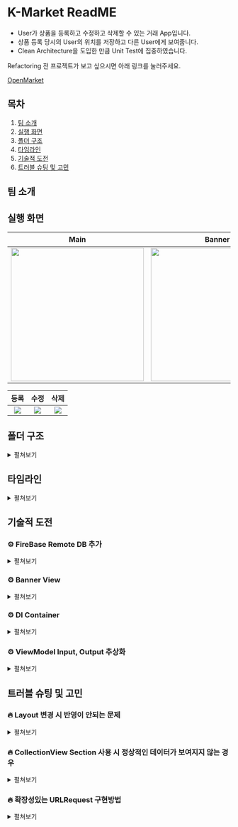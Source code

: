 # K-Market ReadME

- User가 상품을 등록하고 수정하고 삭제할 수 있는 거래 App입니다.
- 상품 등록 당시의 User의 위치를 저장하고 다른 User에게 보여줍니다.
- Clean Architecture을 도입한 만큼 Unit Test에 집중하였습니다.

Refactoring 전 프로젝트가 보고 싶으시면 아래 링크를 눌러주세요.

[OpenMarket](https://github.com/KyoPak/Open-Market)

## 목차
1. [팀 소개](#팀-소개)
2. [실행 화면](#실행-화면)
3. [폴더 구조](#폴더-구조)
4. [타임라인](#타임라인)
5. [기술적 도전](#기술적-도전)
6. [트러블 슈팅 및 고민](#트러블-슈팅-및-고민)


## 팀 소개

## 실행 화면

|Main|Banner|상품위치|
|:---:|:--:|:--:|
|<img width = "300px" img src= "https://user-images.githubusercontent.com/59204352/228113115-947ada98-ea54-46b1-99df-0379c32601ca.gif">|<img width = "300px" img src= "https://user-images.githubusercontent.com/59204352/228112728-16868ae6-2617-4f32-8cbc-1f0282a86d2f.gif">|<img width = "300px" img src= "https://i.imgur.com/XXlZTc5.jpg" >|


|등록  |수정  |삭제 |
|:---:|:--:|:--:|
|![](https://i.imgur.com/Ctghd9g.gif)|![](https://i.imgur.com/gyaNrkR.gif)|![](https://i.imgur.com/fvDvIBb.gif)|


## 폴더 구조

<details>
<summary> 
펼쳐보기
</summary>

```
K-Market
├── K-Market
│   ├── Resource
│   │   ├── Assets.xcassets
│   │   ├── Base.lproj
│   │   │   └── LaunchScreen.storyboard
│   │   ├── GoogleService-Info.plist
│   │   └── Info.plist
│   └── Source
│       ├── Application
│       │   ├── AppDelegate.swift
│       │   └── SceneDelegate.swift
│       ├── Coordinator
│       │   ├── AddCoordinator.swift
│       │   ├── Coordinator.swift
│       │   ├── DetailCoordinator.swift
│       │   ├── EditCoordinator.swift
│       │   └── ListCoordinator.swift
│       ├── DIContainer
│       │   ├── SceneDIContainer.swift
│       │   └── ServiceDIContainer.swift
│       ├── Data
│       │   ├── ImageTemporaryStorage
│       │   │   └── CacheService.swift
│       │   ├── LocationStorage
│       │   │   └── FireBaseService.swift
│       │   ├── ProductStorage
│       │   │   ├── Infra
│       │   │   │   ├── HTTPMethod.swift
│       │   │   │   ├── Request
│       │   │   │   │   ├── CustomRequest.swift
│       │   │   │   │   ├── DeleteDataRequest.swift
│       │   │   │   │   ├── DeleteURIRequest.swift
│       │   │   │   │   ├── EditPatchRequest.swift
│       │   │   │   │   ├── FetchDetailRequest.swift
│       │   │   │   │   ├── FetchListRequest.swift
│       │   │   │   │   ├── LoadImageRequest.swift
│       │   │   │   │   └── PostDataRequest.swift
│       │   │   │   └── Util
│       │   │   │       └── Extension
│       │   │   │           ├── Data+Extension.swift
│       │   │   │           ├── URLComponents+Extension.swift
│       │   │   │           └── URLRequest+Extension.swift
│       │   │   └── NetworkService.swift
│       │   └── Repository
│       │       ├── DefaultLocationRepository.swift
│       │       ├── DefaultProductRepository.swift
│       │       └── DefaultWrapperDataRepository.swift
│       ├── Domain
│       │   ├── Entity
│       │   │   ├── LocationData.swift
│       │   │   ├── PostProduct.swift
│       │   │   ├── PostResponse.swift
│       │   │   ├── Product.swift
│       │   │   ├── ProductPage.swift
│       │   │   ├── UniqueProduct.swift
│       │   │   └── WrapperData.swift
│       │   ├── RepositoryInterface
│       │   │   ├── LocationRepository.swift
│       │   │   ├── ProductRepository.swift
│       │   │   └── WrapperDataRepository.swift
│       │   ├── Translator
│       │   │   └── DecodeManager.swift
│       │   └── UseCase
│       │       ├── CheckWrapperDataUseCase.swift
│       │       ├── DeleteLocationUseCase.swift
│       │       ├── DeleteProductUseCase.swift
│       │       ├── FetchLocationUseCase.swift
│       │       ├── FetchProductDetailUseCase.swift
│       │       ├── FetchProductListUseCase.swift
│       │       ├── LoadImageUseCase.swift
│       │       ├── PatchProductUseCase.swift
│       │       ├── PostLocationUseCase.swift
│       │       ├── PostProductUseCase.swift
│       │       └── Protocol
│       │           └── Fetchable.swift
│       ├── Present
│       │   ├── AddScene
│       │   │   ├── View
│       │   │   │   ├── AddView.swift
│       │   │   │   ├── AddViewController.swift
│       │   │   │   └── UploadImageCell.swift
│       │   │   └── ViewModel
│       │   │       └── AddViewModel.swift
│       │   ├── CommonUploadScene
│       │   │   ├── Cell
│       │   │   └── UploadView.swift
│       │   ├── DetailScene
│       │   │   ├── View
│       │   │   │   ├── Cell
│       │   │   │   │   └── DetailImageCell.swift
│       │   │   │   ├── DetailViewController.swift
│       │   │   │   └── ProductInfoView.swift
│       │   │   └── ViewModel
│       │   │       └── DetailViewModel.swift
│       │   ├── EditScene
│       │   │   ├── View
│       │   │   │   ├── EditView.swift
│       │   │   │   └── EditViewController.swift
│       │   │   └── ViewModel
│       │   │       └── EditViewModel.swift
│       │   └── MainScene
│       │       ├── View
│       │       │   ├── Cell
│       │       │   │   ├── BannerCollectionViewCell.swift
│       │       │   │   ├── CollectionCell.swift
│       │       │   │   ├── GridCollectionViewCell.swift
│       │       │   │   └── ListCollectionViewCell.swift
│       │       │   ├── HeaderView.swift
│       │       │   ├── ListViewController.swift
│       │       │   └── SectionHeaderView.swift
│       │       └── ViewModel
│       │           ├── ListViewModel.swift
│       │           └── ProductCellViewModel.swift
│       └── Util
│           ├── Error
│           │   └── NetworkError.swift
│           ├── Extension
│           │   ├── Formatter+Extension.swift
│           │   ├── UIImage+Extension.swift
│           │   ├── UILabel+Extension.swift
│           │   ├── UIStackView+Extension.swift
│           │   └── UITextField+Extension.swift
│           ├── Protocol
│           │   ├── AlertPresentable.swift
│           │   └── UseIdentifiable.swift
│           └── Type
│               └── Observabel.swift
└── K-MarketTests
	├── Data
	│   ├── Mock
	│   │   └── MockNetwork.swift
	│   ├── NetworkServiceTest.swift
	│   ├── ProductRepositoryTest.swift
	│   └── WrapperDataRepositoryTest.swift
	├── Domain
	│   ├── DeleteLocationUseCaseTest.swift
	│   ├── FetchLocationUseCaseTest.swift
	│   ├── Mock
	│   │   └── MockLocationRepository.swift
	│   └── PostLocationUseCaseTest.swift
	└── Present
	    ├── AddViewModelTest.swift
	    ├── DetailViewModelTest.swift
	    ├── EditViewModelTest.swift
	    ├── ListViewModelTest.swift
	    └── Mock
	       ├── MockUseCase.swift
	       └── StubProvider.swift
```
</details>

##  타임라인

<details>
<summary> 
펼쳐보기
</summary>

![](https://i.imgur.com/E32CiaK.png)
 
</details>



## 기술적 도전

### ⚙️ FireBase Remote DB 추가
<details>
<summary> 
펼쳐보기
</summary>

리팩토링 전 프로젝트에서는 아카데미에서 제공하는 서버만을 사용하였지만, 개인적으로 User의 상품 등록 시의 위치도 함께 저장하여 보여주는 새로운 기능을 구현하고 싶었습니다. 
때문에 상품ID와 User의 위치를 별도로 저장하기 위해 FireBase를 사용하였습니다.
    
</details>

### ⚙️ Banner View
<details>
<summary> 
펼쳐보기
</summary>

기존의 CollectionView 뿐만 아니라 Banner CollectionView를 구현하여 User에게 보여주고 싶었습니다.
현재는 최신 상품 5개를 User에게 추가적으로 표시해주지만, 추후에 User의 위치를 기반으로 상품들을 보여주는 기능으로 확장할 수 있다고 생각합니다.
    
Section에 따라서 다른 Layout이 적용되게끔 구현하였으며, Banner가 아닌 main Section에서는 segmentedControl이 list인지 grid인지에 따라서 Cell의 모양이 다르게 표시되게끔 구현하였습니다.


</details>

### ⚙️ DI Container
<details>
<summary> 
펼쳐보기
</summary>

다른 프로젝트에서 Coordinator Pattern을 사용하여 해당 `View`의 Coordinator에서 화면이동에 대한 책임과 이동할 `View`의 `ViewModel`에 UseCase를 생성하여 주입해주는 책임을 가지게끔 구현하였었습니다.
하지만 Coordinator에서 책임을 분리하여 화면 이동만을 담당하고, 의존성 주입은 DIContainer 객체가 담당하게끔 구현하고 싶었습니다.

DIContainer에서 `ViewModel`에서 필요한 UseCase, `UseCase`에서 필요한 Repository를 생성하여 주입해주다 보니 객체 간의 책임이 조금 더 명확해지고 분리되었다고 느껴졌습니다.
그리고 추후에 `CacheRepository`를 추가하였을 때도 코드가 크게 변경되는 일 없었고 이러한 경험을 바탕으로 확장성이 보다 향상되었다는 것을 느낄 수 있었습니다.
    
</details>

### ⚙️ ViewModel Input, Output 추상화
<details>
<summary> 
펼쳐보기
</summary>

`ViewModel`에서 Input과 Output에 대한 프로토콜을 정의하여 사용하였습니다. 
프로젝트를 하면서 직접적으로 느끼지는 못했지만 프로토콜을 Input과 Output으로 나눔으로서 SOLID의 SRP원칙을 보다 지킬 수 있었고, 추후에 ISP 원칙도 만족을 시킬 수 있을 것이라고 생각됩니다. 

Input과 Output으로 나누면서 `View`에서 `ViewModel`로 요청을 하는 메서드들의 종류가 명확하게 구분이 되면서 가독성이 향상되었다고 느껴졌습니다.
    
</details>


## 트러블 슈팅 및 고민


### 🔥 Layout 변경 시 반영이 안되는 문제 
    
<details>
<summary> 
펼쳐보기
</summary>
Layout을 list에서 Grid로 변경할 경우, list의 레이아웃 형태가 남아있는 오류가 발생하였습니다. Grid에서 List로 레이아웃을 변경한다면 Grid의 레이아웃의 형태가 남아있었습니다.
해당 오류를 2가지로 해결할 수 있었습니다. 

`reloadSection()`을 사용하는 방법과 `reloadData()`을 사용하는 방법이 있었습니다.

`reloadSection()`을 사용해본 결과 애니메이션 효과와 함께 정상적으로 레이아웃이 바뀔 수 있었습니다. 하지만 레이아웃이 바뀔 때, 애니메이션 효과가 오히려 부자연스러워 간단한 `reloadData()`로 해당 문제를 해결하였습니다.

(물론 `reloadSection()`에 애니메이션 효과를 false로 할 수 있었습니다.)

</details>

### 🔥 CollectionView Section 사용 시 정상적인 데이터가 보여지지 않는 경우 
    
<details>
<summary> 
펼쳐보기
</summary>
Banner에 전체 상품 중에서 최신 5개 상품이 추가적으로 나타나도록 구현했습니다. 
그 과정에서 Banner Section과 main Section에 중복된 상품Data가 표기되어 오류가 발생하였고 해당 오류의 원인은

`DiffableDataSource`의 Item이 Unique하지 않다는 오류였습니다.
따라서 기존의 Product를 `UniqueProduct`타입으로 감싸 Data의 중복에러를 해결할 수 있었습니다.

</details>

### 🔥 확장성있는 URLRequest 구현방법
<details>
<summary> 
펼쳐보기
</summary>

상황에 맞는 `URLRequest`를 구현하는 방식을 고민하였습니다. 기존에는 `enum`타입을 사용하여 분기처리를 거듭하며 `URLRequest`를 구성하였지만,
해당 방법은 새로운 `URLRequest`가 추가된다면 분기가 계속해서 늘어나 확장성이 떨어진다고 생각하였습니다.

그래서 `CustomRequest`라는 프로토콜을 정의하여 상황 별 모든 Request가 해당 프로토콜을 채택하게 한 후, 상황 별 Request를 모두 구현해주었습니다. 
새로운 URLRequest가 추가된다면 추가구현이 필요하지만, 리팩토링 전 enum으로 구현했을 때와 달리 기존의 코드를 수정하지 않아도 되어 확장성과 유지보수성이 높아진 느낌을 받을 수 있었습니다.

</details>

